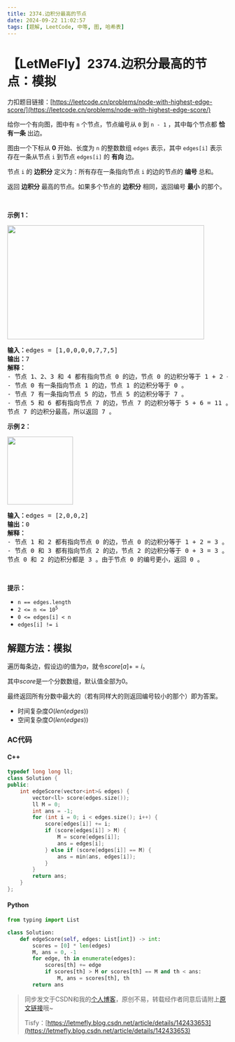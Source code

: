 ```yaml
---
title: 2374.边积分最高的节点
date: 2024-09-22 11:02:57
tags: [题解, LeetCode, 中等, 图, 哈希表]
---
```


# 【LetMeFly】2374.边积分最高的节点：模拟

力扣题目链接：[https://leetcode.cn/problems/node-with-highest-edge-score/](https://leetcode.cn/problems/node-with-highest-edge-score/)

<p>给你一个有向图，图中有 <code>n</code> 个节点，节点编号从 <code>0</code> 到 <code>n - 1</code> ，其中每个节点都 <strong>恰有一条</strong> 出边。</p>

<p>图由一个下标从 <strong>0</strong> 开始、长度为 <code>n</code> 的整数数组 <code>edges</code> 表示，其中 <code>edges[i]</code> 表示存在一条从节点 <code>i</code> 到节点 <code>edges[i]</code> 的 <strong>有向</strong> 边。</p>

<p>节点 <code>i</code> 的 <strong>边积分</strong> 定义为：所有存在一条指向节点 <code>i</code> 的边的节点的 <strong>编号</strong> 总和。</p>

<p>返回 <strong>边积分</strong> 最高的节点。如果多个节点的 <strong>边积分</strong> 相同，返回编号 <strong>最小</strong> 的那个。</p>

<p>&nbsp;</p>

<p><strong>示例 1：</strong></p>
<img src="https://assets.leetcode.com/uploads/2022/06/20/image-20220620195403-1.png" style="width: 450px; height: 260px;">
<pre><strong>输入：</strong>edges = [1,0,0,0,0,7,7,5]
<strong>输出：</strong>7
<strong>解释：</strong>
- 节点 1、2、3 和 4 都有指向节点 0 的边，节点 0 的边积分等于 1 + 2 + 3 + 4 = 10 。
- 节点 0 有一条指向节点 1 的边，节点 1 的边积分等于 0 。
- 节点 7 有一条指向节点 5 的边，节点 5 的边积分等于 7 。
- 节点 5 和 6 都有指向节点 7 的边，节点 7 的边积分等于 5 + 6 = 11 。
节点 7 的边积分最高，所以返回 7 。
</pre>

<p><strong>示例 2：</strong></p>
<img src="https://assets.leetcode.com/uploads/2022/06/20/image-20220620200212-3.png" style="width: 150px; height: 155px;">
<pre><strong>输入：</strong>edges = [2,0,0,2]
<strong>输出：</strong>0
<strong>解释：
</strong>- 节点 1 和 2 都有指向节点 0 的边，节点 0 的边积分等于 1 + 2 = 3 。
- 节点 0 和 3 都有指向节点 2 的边，节点 2 的边积分等于 0 + 3 = 3 。
节点 0 和 2 的边积分都是 3 。由于节点 0 的编号更小，返回 0 。
</pre>

<p>&nbsp;</p>

<p><strong>提示：</strong></p>

<ul>
	<li><code>n == edges.length</code></li>
	<li><code>2 &lt;= n &lt;= 10<sup>5</sup></code></li>
	<li><code>0 &lt;= edges[i] &lt; n</code></li>
	<li><code>edges[i] != i</code></li>
</ul>


    
## 解题方法：模拟

遍历每条边，假设边$i$的值为$a$，就令$score[a]+=i$。

其中$score$是一个分数数组，默认值全部为$0$。

最终返回所有分数中最大的（若有同样大的则返回编号较小的那个）即为答案。

+ 时间复杂度$O(len(edges))$
+ 空间复杂度$O(len(edges))$

### AC代码

#### C++

```cpp
typedef long long ll;
class Solution {
public:
    int edgeScore(vector<int>& edges) {
        vector<ll> score(edges.size());
        ll M = 0;
        int ans = -1;
        for (int i = 0; i < edges.size(); i++) {
            score[edges[i]] += i;
            if (score[edges[i]] > M) {
                M = score[edges[i]];
                ans = edges[i];
            } else if (score[edges[i]] == M) {
                ans = min(ans, edges[i]);
            }
        }
        return ans;
    }
};
```

#### Python

```python
from typing import List

class Solution:
    def edgeScore(self, edges: List[int]) -> int:
        scores = [0] * len(edges)
        M, ans = 0, -1
        for edge, th in enumerate(edges):
            scores[th] += edge
            if scores[th] > M or scores[th] == M and th < ans:
                M, ans = scores[th], th
        return ans
```

> 同步发文于CSDN和我的[个人博客](https://blog.letmefly.xyz/)，原创不易，转载经作者同意后请附上[原文链接](https://blog.letmefly.xyz/2024/09/22/LeetCode%202374.%E8%BE%B9%E7%A7%AF%E5%88%86%E6%9C%80%E9%AB%98%E7%9A%84%E8%8A%82%E7%82%B9/)哦~
>
> Tisfy：[https://letmefly.blog.csdn.net/article/details/142433653](https://letmefly.blog.csdn.net/article/details/142433653)
